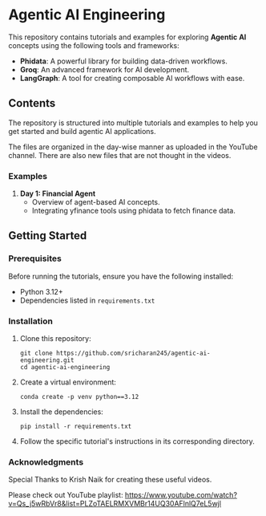 # Agentic AI Engineering

This repository contains tutorials and examples for exploring **Agentic AI** concepts using the following tools and frameworks:  
- **Phidata**: A powerful library for building data-driven workflows.  
- **Groq**: An advanced framework for AI development.  
- **LangGraph**: A tool for creating composable AI workflows with ease.




## Contents
The repository is structured into multiple tutorials and examples to help you get started and build agentic AI applications. 

The files are organized in the day-wise manner as uploaded in the YouTube channel. There are also new files that are not thought in the videos.

### Examples
1. **Day 1: Financial Agent**  
   - Overview of agent-based AI concepts.  
   - Integrating yfinance tools using phidata to fetch finance data.  



## Getting Started

### Prerequisites
Before running the tutorials, ensure you have the following installed:  
- Python 3.12+  
- Dependencies listed in `requirements.txt`  

### Installation
1. Clone this repository:  
   ```
   git clone https://github.com/sricharan245/agentic-ai-engineering.git
   cd agentic-ai-engineering
   ```
2. Create a virtual environment:
    ```
    conda create -p venv python==3.12
    ```

3. Install the dependencies:
    ```
    pip install -r requirements.txt
    ```
4. Follow the specific tutorial's instructions in its corresponding directory.

### Acknowledgments
Special Thanks to Krish Naik for creating these useful videos. 

Please check out YouTube playlist: https://www.youtube.com/watch?v=Qs_j5wRbVr8&list=PLZoTAELRMXVMBr14UQ30AFlnlQ7eL5wjl
